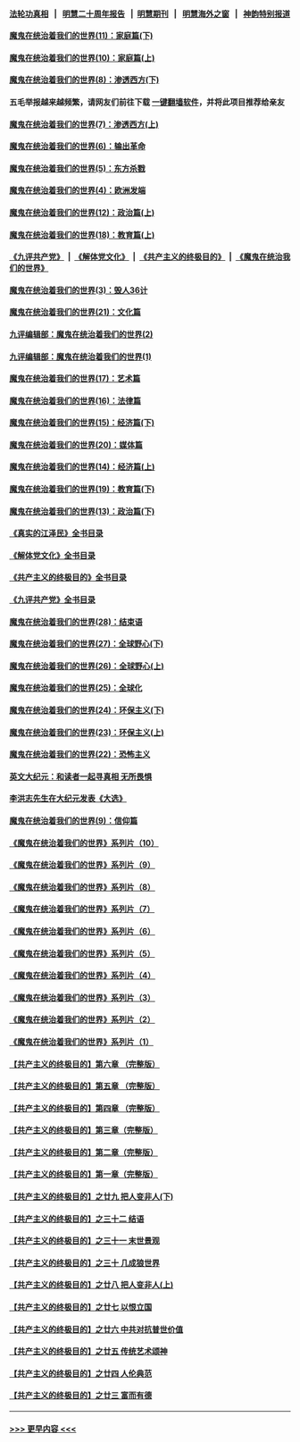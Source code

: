 #### [法轮功真相](https://github.com/gfw-breaker/truth/blob/master/README.md?t=0) &nbsp;&nbsp;|&nbsp;&nbsp; [明慧二十周年报告](https://github.com/gfw-breaker/mh-reports/blob/master/README.md?t=0) &nbsp;&nbsp;|&nbsp;&nbsp;[明慧期刊](https://github.com/gfw-breaker/mh-qikan) &nbsp;&nbsp;|&nbsp;&nbsp; [明慧海外之窗](https://github.com/gfw-breaker/mh-news/blob/master/README.md?t=0) &nbsp;&nbsp;|&nbsp;&nbsp; [神韵特别报道](https://github.com/gfw-breaker/mh-news/blob/master/shenyun.md?t=0)
#### [魔鬼在统治着我们的世界(11)：家庭篇(下)](../pages/nsc422/n10440961.md?t=12171001) 
#### [魔鬼在统治着我们的世界(10)：家庭篇(上)](../pages/nsc422/n10435448.md?t=12171001) 
#### [魔鬼在统治着我们的世界(8)：渗透西方(下)](../pages/nsc422/n10429603.md?t=12171001) 
#### 五毛举报越来越频繁，请网友们前往下载 [一键翻墙软件](https://github.com/gfw-breaker/ssr-accounts)，并将此项目推荐给亲友
#### [魔鬼在统治着我们的世界(7)：渗透西方(上)](../pages/nsc422/n10426013.md?t=12171001) 
#### [魔鬼在统治着我们的世界(6)：输出革命](../pages/nsc422/n10421536.md?t=12171001) 
#### [魔鬼在统治着我们的世界(5)：东方杀戮](../pages/nsc422/n10417707.md?t=12171001) 
#### [魔鬼在统治着我们的世界(4)：欧洲发端](../pages/nsc422/n10414890.md?t=12171001) 
#### [魔鬼在统治着我们的世界(12)：政治篇(上)](../pages/nsc422/n10444576.md?t=12171001) 
#### [魔鬼在统治着我们的世界(18)：教育篇(上)](../pages/nsc422/n10526970.md?t=12171001) 
#### [《九评共产党》](https://github.com/begood0513/9ping.md/blob/master/README.md) &nbsp;|&nbsp; [《解体党文化》](../../../../jtdwh.md/blob/master/README.md)  &nbsp;|&nbsp; [《共产主义的终极目的》](../../../../gczydzjmd.md/blob/master/README.md) &nbsp;|&nbsp; [《魔鬼在统治我们的世界》](../../../../mgztzwmdsj.md/blob/master/README.md) 
#### [魔鬼在统治着我们的世界(3)：毁人36计](../pages/nsc422/n10411583.md?t=12171001) 
#### [魔鬼在统治着我们的世界(21)：文化篇](../pages/nsc422/n10597706.md?t=12171001) 
#### [九评编辑部：魔鬼在统治着我们的世界(2)](../pages/nsc422/n10410036.md?t=12171001) 
#### [九评编辑部：魔鬼在统治着我们的世界(1)](../pages/nsc422/n10406825.md?t=12171001) 
#### [魔鬼在统治着我们的世界(17)：艺术篇](../pages/nsc422/n10499093.md?t=12171001) 
#### [魔鬼在统治着我们的世界(16)：法律篇](../pages/nsc422/n10485969.md?t=12171001) 
#### [魔鬼在统治着我们的世界(15)：经济篇(下)](../pages/nsc422/n10469975.md?t=12171001) 
#### [魔鬼在统治着我们的世界(20)：媒体篇](../pages/nsc422/n10586579.md?t=12171001) 
#### [魔鬼在统治着我们的世界(14)：经济篇(上)](../pages/nsc422/n10457370.md?t=12171001) 
#### [魔鬼在统治着我们的世界(19)：教育篇(下)](../pages/nsc422/n10564808.md?t=12171001) 
#### [魔鬼在统治着我们的世界(13)：政治篇(下)](../pages/nsc422/n10448270.md?t=12171001) 
#### [《真实的江泽民》全书目录](../pages/nsc422/n13721399.md?t=12171001) 
#### [《解体党文化》全书目录](../pages/nsc422/n13721157.md?t=12171001) 
#### [《共产主义的终极目的》全书目录](../pages/nsc422/n13721048.md?t=12171001) 
#### [《九评共产党》全书目录](../pages/nsc422/n13708085.md?t=12171001) 
#### [魔鬼在统治着我们的世界(28)：结束语](../pages/nsc422/n10936246.md?t=12171001) 
#### [魔鬼在统治着我们的世界(27)：全球野心(下)](../pages/nsc422/n10928319.md?t=12171001) 
#### [魔鬼在统治着我们的世界(26)：全球野心(上)](../pages/nsc422/n10900318.md?t=12171001) 
#### [魔鬼在统治着我们的世界(25)：全球化](../pages/nsc422/n10788205.md?t=12171001) 
#### [魔鬼在统治着我们的世界(24)：环保主义(下)](../pages/nsc422/n10695307.md?t=12171001) 
#### [魔鬼在统治着我们的世界(23)：环保主义(上)](../pages/nsc422/n10688613.md?t=12171001) 
#### [魔鬼在统治着我们的世界(22)：恐怖主义](../pages/nsc422/n10614727.md?t=12171001) 
#### [英文大纪元：和读者一起寻真相 无所畏惧](../pages/nsc422/n12542027.md?t=12171001) 
#### [李洪志先生在大纪元发表《大选》](../pages/nsc422/n12534746.md?t=12171001) 
#### [魔鬼在统治着我们的世界(9)：信仰篇](../pages/nsc422/n10432159.md?t=12171001) 
#### [《魔鬼在统治着我们的世界》系列片（10）](../pages/nsc422/n12292670.md?t=12171001) 
#### [《魔鬼在统治着我们的世界》系列片（9）](../pages/nsc422/n12290859.md?t=12171001) 
#### [《魔鬼在统治着我们的世界》系列片（8）](../pages/nsc422/n12287445.md?t=12171001) 
#### [《魔鬼在统治着我们的世界》系列片（7）](../pages/nsc422/n12283425.md?t=12171001) 
#### [《魔鬼在统治着我们的世界》系列片（6）](../pages/nsc422/n12282314.md?t=12171001) 
#### [《魔鬼在统治着我们的世界》系列片（5）](../pages/nsc422/n12281419.md?t=12171001) 
#### [《魔鬼在统治着我们的世界》系列片（4）](../pages/nsc422/n12274024.md?t=12171001) 
#### [《魔鬼在统治着我们的世界》系列片（3）](../pages/nsc422/n12271322.md?t=12171001) 
#### [《魔鬼在统治着我们的世界》系列片（2）](../pages/nsc422/n12269049.md?t=12171001) 
#### [《魔鬼在统治着我们的世界》系列片（1）](../pages/nsc422/n12267575.md?t=12171001) 
#### [【共产主义的终极目的】第六章 （完整版）](../pages/nsc422/n11428913.md?t=12171001) 
#### [【共产主义的终极目的】第五章 （完整版）](../pages/nsc422/n11428912.md?t=12171001) 
#### [【共产主义的终极目的】第四章 （完整版）](../pages/nsc422/n11428907.md?t=12171001) 
#### [【共产主义的终极目的】第三章（完整版）](../pages/nsc422/n11428848.md?t=12171001) 
#### [【共产主义的终极目的】第二章（完整版）](../pages/nsc422/n11428831.md?t=12171001) 
#### [【共产主义的终极目的】第一章（完整版）](../pages/nsc422/n11417651.md?t=12171001) 
#### [【共产主义的终极目的】之廿九 把人变非人(下)](../pages/nsc422/n11344140.md?t=12171001) 
#### [【共产主义的终极目的】之三十二 结语](../pages/nsc422/n11360535.md?t=12171001) 
#### [【共产主义的终极目的】之三十一 末世景观](../pages/nsc422/n11351129.md?t=12171001) 
#### [【共产主义的终极目的】之三十 几成狼世界](../pages/nsc422/n11348280.md?t=12171001) 
#### [【共产主义的终极目的】之廿八 把人变非人(上)](../pages/nsc422/n11340492.md?t=12171001) 
#### [【共产主义的终极目的】之廿七 以恨立国](../pages/nsc422/n11336944.md?t=12171001) 
#### [【共产主义的终极目的】之廿六 中共对抗普世价值](../pages/nsc422/n11324785.md?t=12171001) 
#### [【共产主义的终极目的】之廿五 传统艺术颂神](../pages/nsc422/n11296396.md?t=12171001) 
#### [【共产主义的终极目的】之廿四 人伦典范](../pages/nsc422/n11296397.md?t=12171001) 
#### [【共产主义的终极目的】之廿三 富而有德](../pages/nsc422/n11283598.md?t=12171001) 

----
#### [ >>> 更早内容 <<< ](../indexes/nsc422-earlier.md)
